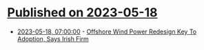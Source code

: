 # [Published on 2023-05-18](index.md)

* [2023-05-18, 07:00:00](https://hardware.slashdot.org/story/23/05/17/2353238/offshore-wind-power-redesign-key-to-adoption-says-irish-firm?utm_source=rss1.0mainlinkanon&utm_medium=feed) - [Offshore Wind Power Redesign Key To Adoption, Says Irish Firm](https://hardware.slashdot.org/story/23/05/17/2353238/offshore-wind-power-redesign-key-to-adoption-says-irish-firm?utm_source=rss1.0mainlinkanon&utm_medium=feed)
